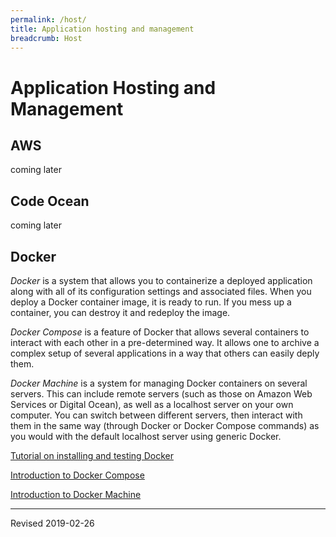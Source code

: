 ```yaml
---
permalink: /host/
title: Application hosting and management
breadcrumb: Host
---
```


# Application Hosting and Management

## AWS

coming later

## Code Ocean

coming later

## Docker

*Docker* is a system that allows you to containerize a deployed application along with all of its configuration settings and associated files.  When you deploy a Docker container image, it is ready to run.  If you mess up a container, you can destroy it and redeploy the image. 

*Docker Compose* is a feature of Docker that allows several containers to interact with each other in a pre-determined way.  It allows one to archive a complex setup of several applications in a way that others can easily deply them.

*Docker Machine* is a system for managing Docker containers on several servers.  This can include remote servers (such as those on Amazon Web Services or Digital Ocean), as well as a localhost server on your own computer.  You can switch between different servers, then interact with them in the same way (through Docker or Docker Compose commands) as you would with the default localhost server using generic Docker.

[Tutorial on installing and testing Docker](docker/)

[Introduction to Docker Compose](dockercompose/)

[Introduction to Docker Machine](dockermachine/)

----
Revised 2019-02-26
